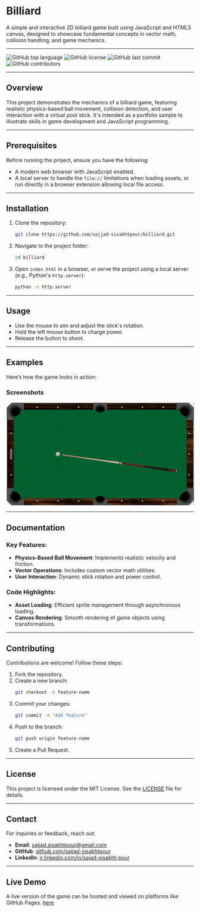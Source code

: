 # Billiard

A simple and interactive 2D billiard game built using JavaScript and HTML5 canvas, designed to showcase fundamental concepts in vector math, collision handling, and game mechanics. 

---

![GitHub top language](https://img.shields.io/github/languages/top/sajjad-sisakhtpour/billiard)
![GitHub license](https://img.shields.io/github/license/sajjad-sisakhtpour/billiard)
![GitHub last commit](https://img.shields.io/github/last-commit/sajjad-sisakhtpour/billiard)
![GitHub contributors](https://img.shields.io/github/contributors/sajjad-sisakhtpour/billiard)

---

## Overview

This project demonstrates the mechanics of a billiard game, featuring realistic physics-based ball movement, collision detection, and user interaction with a virtual pool stick. It's intended as a portfolio sample to illustrate skills in game development and JavaScript programming.

---

## Prerequisites

Before running the project, ensure you have the following:

- A modern web browser with JavaScript enabled.
- A local server to handle the `file://` limitations when loading assets, or run directly in a browser extension allowing local file access.

---

## Installation

1. Clone the repository:
   ```bash
   git clone https://github.com/sajjad-sisakhtpour/billiard.git
   ```

2. Navigate to the project folder:
   ```bash
   cd billiard
   ```

3. Open `index.html` in a browser, or serve the project using a local server (e.g., Python's `http.server`):
   ```bash
   python -m http.server
   ```

---

## Usage

- Use the mouse to aim and adjust the stick's rotation.
- Hold the left mouse button to charge power.
- Release the button to shoot.

---

## Examples

Here’s how the game looks in action:

### Screenshots
![Screenshot 1](./screenshots/Screenshot-1.png)

---

## Documentation

### Key Features:
- **Physics-Based Ball Movement**: Implements realistic velocity and friction.
- **Vector Operations**: Includes custom vector math utilities.
- **User Interaction**: Dynamic stick rotation and power control.

### Code Highlights:
- **Asset Loading**: Efficient sprite management through asynchronous loading.
- **Canvas Rendering**: Smooth rendering of game objects using transformations.

---

## Contributing

Contributions are welcome! Follow these steps:

1. Fork the repository.
2. Create a new branch:
   ```bash
   git checkout -b feature-name
   ```
3. Commit your changes:
   ```bash
   git commit -m "Add feature"
   ```
4. Push to the branch:
   ```bash
   git push origin feature-name
   ```
5. Create a Pull Request.

---

## License

This project is licensed under the MIT License. See the [LICENSE](LICENSE) file for details.

---

## Contact

For inquiries or feedback, reach out:

- **Email**: [sajjad.sisakhtpour@gmail.com](mailto:sajjad.sisakhtpour@gmail.com)
- **GitHub**: [github.com/sajjad-sisakhtpour](https://github.com/sajjad-sisakhtpour)
- **LinkedIn**: [ir.linkedin.com/in/sajad-sisakht-pour](https://ir.linkedin.com/in/sajad-sisakht-pour)

---

## Live Demo

A live version of the game can be hosted and viewed on platforms like GitHub Pages.
[here](https://sajjad-sisakhtpour.github.io/billiard)